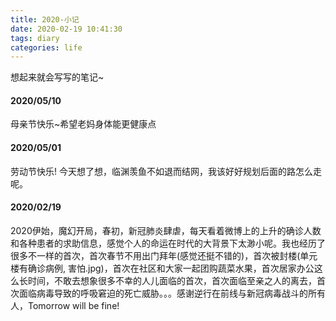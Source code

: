 ```yaml
---
title: 2020-小记
date: 2020-02-19 10:41:30
tags: diary
categories: life
---
```


想起来就会写写的笔记~

<!-- more -->
#### 2020/05/10
母亲节快乐~希望老妈身体能更健康点
#### 2020/05/01
劳动节快乐! 今天想了想，临渊羡鱼不如退而结网，我该好好规划后面的路怎么走呢。

#### 2020/02/19
2020伊始，魔幻开局，春初，新冠肺炎肆虐，每天看着微博上的上升的确诊人数和各种患者的求助信息，感觉个人的命运在时代的大背景下太渺小呢。我也经历了很多不一样的首次，首次春节不用出门拜年(感觉还挺不错的)，首次被封楼(单元楼有确诊病例, 害怕.jpg)，首次在社区和大家一起团购蔬菜水果，首次居家办公这么长时间，不敢去想象很多不幸的人儿面临的首次，首次面临至亲之人的离去，首次面临病毒导致的呼吸窘迫的死亡威胁。。。感谢逆行在前线与新冠病毒战斗的所有人，Tomorrow will be fine!